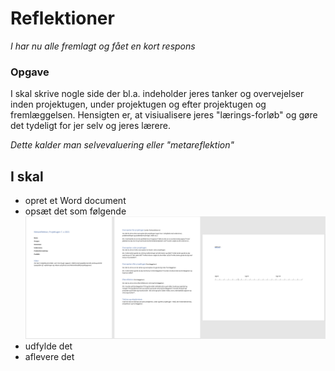# Reflektioner

*I har nu alle fremlagt og fået en kort respons*

### Opgave

I skal skrive nogle side der bl.a. indeholder jeres tanker og overvejelser inden projektugen, under projektugen og efter projektugen og fremlæggelsen.
Hensigten er, at visiualisere jeres "lærings-forløb" og gøre det tydeligt for jer selv og jeres lærere. 

*Dette kalder man selvevaluering eller "metareflektion"*

## I skal
- opret et Word document
- opsæt det som følgende ![image](/images/Metareflektion.png)
- udfylde det
- aflevere det 



